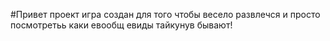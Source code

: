 #Привет проект игра создан для того чтобы весело развлечся и просто посмотретьь каки евообщ евиды тайкунув бывают!
